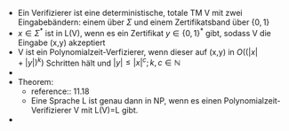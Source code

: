 - Ein Verifizierer ist eine deterministische, totale TM V mit zwei Eingabebändern: einem über $\Sigma$ und einem Zertifikatsband über $\left\lbrace0,1\right\rbrace$
- $x\in\Sigma^{\ast}$ ist in L(V), wenn es ein Zertifikat $y\in\left\lbrace0,1\right\rbrace^{\ast}$ gibt, sodass V die Eingabe (x,y) akzeptiert
- V ist ein Polynomialzeit-Verfizierer, wenn dieser auf (x,y) in $O\left(\left(\left|x\right|+\left|y\right|\right)^{k}\right)$ Schritten hält und $\left|y\right|\leq\left|x\right|^{c};k,c\in\mathbb{N}$
-
- Theorem:
	- reference:: 11.18
	- Eine Sprache L ist genau dann in NP, wenn es einen Polynomialzeit-Verifizierer V mit
	  L(V)=L gibt.
-